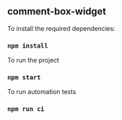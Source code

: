 ## comment-box-widget

To install the required dependencies:
### `npm install`

To run the project
### `npm start`

To run automation tests
### `npm run ci`
